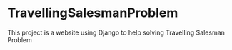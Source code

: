 # TravellingSalesmanProblem
This project is a website using Django to help solving Travelling Salesman Problem
